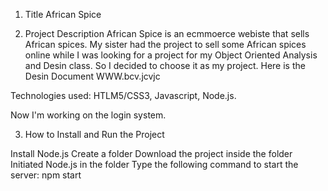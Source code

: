 1. Title
African Spice 

2. Project Description
African Spice is an ecmmoerce webiste that sells African spices.
My sister had the project to sell some African spices online while I was looking for a project for my Object Oriented Analysis and Desin class.
So I decided to choose it as my project. Here is the Desin Document WWW.bcv.jcvjc  

Technologies used: HTLM5/CSS3, Javascript, Node.js.

Now I'm working on the login system.

3. How to Install and Run the Project

Install Node.js
Create a folder
Download the project inside the folder
Initiated Node.js in the folder
Type the following command to start the server: npm start

